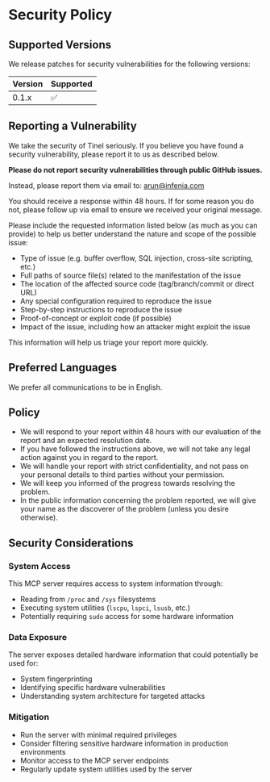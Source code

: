 # Security Policy

## Supported Versions

We release patches for security vulnerabilities for the following versions:

| Version | Supported          |
| ------- | ------------------ |
| 0.1.x   | :white_check_mark: |

## Reporting a Vulnerability

We take the security of Tinel seriously. If you believe you have found a security vulnerability, please report it to us as described below.

**Please do not report security vulnerabilities through public GitHub issues.**

Instead, please report them via email to: <arun@infenia.com>

You should receive a response within 48 hours. If for some reason you do not, please follow up via email to ensure we received your original message.

Please include the requested information listed below (as much as you can provide) to help us better understand the nature and scope of the possible issue:

- Type of issue (e.g. buffer overflow, SQL injection, cross-site scripting, etc.)
- Full paths of source file(s) related to the manifestation of the issue
- The location of the affected source code (tag/branch/commit or direct URL)
- Any special configuration required to reproduce the issue
- Step-by-step instructions to reproduce the issue
- Proof-of-concept or exploit code (if possible)
- Impact of the issue, including how an attacker might exploit the issue

This information will help us triage your report more quickly.

## Preferred Languages

We prefer all communications to be in English.

## Policy

- We will respond to your report within 48 hours with our evaluation of the report and an expected resolution date.
- If you have followed the instructions above, we will not take any legal action against you in regard to the report.
- We will handle your report with strict confidentiality, and not pass on your personal details to third parties without your permission.
- We will keep you informed of the progress towards resolving the problem.
- In the public information concerning the problem reported, we will give your name as the discoverer of the problem (unless you desire otherwise).

## Security Considerations

### System Access

This MCP server requires access to system information through:

- Reading from `/proc` and `/sys` filesystems
- Executing system utilities (`lscpu`, `lspci`, `lsusb`, etc.)
- Potentially requiring `sudo` access for some hardware information

### Data Exposure

The server exposes detailed hardware information that could potentially be used for:

- System fingerprinting
- Identifying specific hardware vulnerabilities
- Understanding system architecture for targeted attacks

### Mitigation

- Run the server with minimal required privileges
- Consider filtering sensitive hardware information in production environments
- Monitor access to the MCP server endpoints
- Regularly update system utilities used by the server
